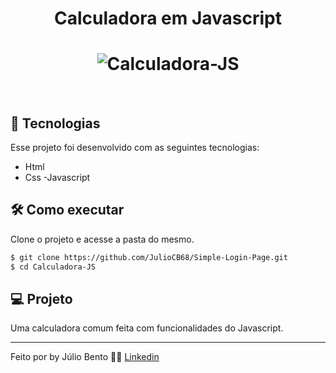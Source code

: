 <h1 align="center">
   Calculadora em Javascript
</h1>

<h1 align="center">
    <img alt="Calculadora-JS" src="https://i.ibb.co/ZVgjWB1/Calculadora-JS.png" />
</h1>

<br>

## 🚀 Tecnologias

Esse projeto foi desenvolvido com as seguintes tecnologias:

- Html
- Css
-Javascript

## :hammer_and_wrench: Como executar

Clone o projeto e acesse a pasta do mesmo.

```bash
$ git clone https://github.com/JulioCB68/Simple-Login-Page.git
$ cd Calculadora-JS
```
## 💻 Projeto

Uma calculadora comum feita com funcionalidades do Javascript. 

---

Feito por by Júlio Bento 👋🏻 [Linkedin](www.linkedin.com/in/júlio-césar-924487158)